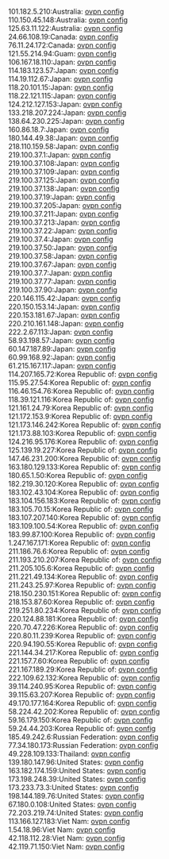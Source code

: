 101.182.5.210:Australia: [ovpn config](vpn/101_182_5_210.ovpn)  
110.150.45.148:Australia: [ovpn config](vpn/110_150_45_148.ovpn)  
125.63.11.122:Australia: [ovpn config](vpn/125_63_11_122.ovpn)  
24.66.108.19:Canada: [ovpn config](vpn/24_66_108_19.ovpn)  
76.11.24.172:Canada: [ovpn config](vpn/76_11_24_172.ovpn)  
121.55.214.94:Guam: [ovpn config](vpn/121_55_214_94.ovpn)  
106.167.18.110:Japan: [ovpn config](vpn/106_167_18_110.ovpn)  
114.183.123.57:Japan: [ovpn config](vpn/114_183_123_57.ovpn)  
114.19.112.67:Japan: [ovpn config](vpn/114_19_112_67.ovpn)  
118.20.101.15:Japan: [ovpn config](vpn/118_20_101_15.ovpn)  
118.22.121.115:Japan: [ovpn config](vpn/118_22_121_115.ovpn)  
124.212.127.153:Japan: [ovpn config](vpn/124_212_127_153.ovpn)  
133.218.207.224:Japan: [ovpn config](vpn/133_218_207_224.ovpn)  
138.64.230.225:Japan: [ovpn config](vpn/138_64_230_225.ovpn)  
160.86.18.7:Japan: [ovpn config](vpn/160_86_18_7.ovpn)  
180.144.49.38:Japan: [ovpn config](vpn/180_144_49_38.ovpn)  
218.110.159.58:Japan: [ovpn config](vpn/218_110_159_58.ovpn)  
219.100.37.1:Japan: [ovpn config](vpn/219_100_37_1.ovpn)  
219.100.37.108:Japan: [ovpn config](vpn/219_100_37_108.ovpn)  
219.100.37.109:Japan: [ovpn config](vpn/219_100_37_109.ovpn)  
219.100.37.125:Japan: [ovpn config](vpn/219_100_37_125.ovpn)  
219.100.37.138:Japan: [ovpn config](vpn/219_100_37_138.ovpn)  
219.100.37.19:Japan: [ovpn config](vpn/219_100_37_19.ovpn)  
219.100.37.205:Japan: [ovpn config](vpn/219_100_37_205.ovpn)  
219.100.37.211:Japan: [ovpn config](vpn/219_100_37_211.ovpn)  
219.100.37.213:Japan: [ovpn config](vpn/219_100_37_213.ovpn)  
219.100.37.22:Japan: [ovpn config](vpn/219_100_37_22.ovpn)  
219.100.37.4:Japan: [ovpn config](vpn/219_100_37_4.ovpn)  
219.100.37.50:Japan: [ovpn config](vpn/219_100_37_50.ovpn)  
219.100.37.58:Japan: [ovpn config](vpn/219_100_37_58.ovpn)  
219.100.37.67:Japan: [ovpn config](vpn/219_100_37_67.ovpn)  
219.100.37.7:Japan: [ovpn config](vpn/219_100_37_7.ovpn)  
219.100.37.77:Japan: [ovpn config](vpn/219_100_37_77.ovpn)  
219.100.37.90:Japan: [ovpn config](vpn/219_100_37_90.ovpn)  
220.146.115.42:Japan: [ovpn config](vpn/220_146_115_42.ovpn)  
220.150.153.14:Japan: [ovpn config](vpn/220_150_153_14.ovpn)  
220.153.181.67:Japan: [ovpn config](vpn/220_153_181_67.ovpn)  
220.210.161.148:Japan: [ovpn config](vpn/220_210_161_148.ovpn)  
222.2.67.113:Japan: [ovpn config](vpn/222_2_67_113.ovpn)  
58.93.198.57:Japan: [ovpn config](vpn/58_93_198_57.ovpn)  
60.147.187.89:Japan: [ovpn config](vpn/60_147_187_89.ovpn)  
60.99.168.92:Japan: [ovpn config](vpn/60_99_168_92.ovpn)  
61.215.167.117:Japan: [ovpn config](vpn/61_215_167_117.ovpn)  
114.207.165.72:Korea Republic of: [ovpn config](vpn/114_207_165_72.ovpn)  
115.95.27.54:Korea Republic of: [ovpn config](vpn/115_95_27_54.ovpn)  
116.46.154.76:Korea Republic of: [ovpn config](vpn/116_46_154_76.ovpn)  
118.39.121.116:Korea Republic of: [ovpn config](vpn/118_39_121_116.ovpn)  
121.161.24.79:Korea Republic of: [ovpn config](vpn/121_161_24_79.ovpn)  
121.172.153.9:Korea Republic of: [ovpn config](vpn/121_172_153_9.ovpn)  
121.173.146.242:Korea Republic of: [ovpn config](vpn/121_173_146_242.ovpn)  
121.173.88.103:Korea Republic of: [ovpn config](vpn/121_173_88_103.ovpn)  
124.216.95.176:Korea Republic of: [ovpn config](vpn/124_216_95_176.ovpn)  
125.139.19.227:Korea Republic of: [ovpn config](vpn/125_139_19_227.ovpn)  
147.46.231.200:Korea Republic of: [ovpn config](vpn/147_46_231_200.ovpn)  
163.180.129.133:Korea Republic of: [ovpn config](vpn/163_180_129_133.ovpn)  
180.65.1.50:Korea Republic of: [ovpn config](vpn/180_65_1_50.ovpn)  
182.219.30.120:Korea Republic of: [ovpn config](vpn/182_219_30_120.ovpn)  
183.102.43.104:Korea Republic of: [ovpn config](vpn/183_102_43_104.ovpn)  
183.104.156.183:Korea Republic of: [ovpn config](vpn/183_104_156_183.ovpn)  
183.105.70.15:Korea Republic of: [ovpn config](vpn/183_105_70_15.ovpn)  
183.107.207.140:Korea Republic of: [ovpn config](vpn/183_107_207_140.ovpn)  
183.109.100.54:Korea Republic of: [ovpn config](vpn/183_109_100_54.ovpn)  
183.99.87.100:Korea Republic of: [ovpn config](vpn/183_99_87_100.ovpn)  
1.247.167.171:Korea Republic of: [ovpn config](vpn/1_247_167_171.ovpn)  
211.186.76.6:Korea Republic of: [ovpn config](vpn/211_186_76_6.ovpn)  
211.193.210.207:Korea Republic of: [ovpn config](vpn/211_193_210_207.ovpn)  
211.205.105.6:Korea Republic of: [ovpn config](vpn/211_205_105_6.ovpn)  
211.221.49.134:Korea Republic of: [ovpn config](vpn/211_221_49_134.ovpn)  
211.243.25.97:Korea Republic of: [ovpn config](vpn/211_243_25_97.ovpn)  
218.150.230.151:Korea Republic of: [ovpn config](vpn/218_150_230_151.ovpn)  
218.153.87.60:Korea Republic of: [ovpn config](vpn/218_153_87_60.ovpn)  
219.251.80.234:Korea Republic of: [ovpn config](vpn/219_251_80_234.ovpn)  
220.124.88.181:Korea Republic of: [ovpn config](vpn/220_124_88_181.ovpn)  
220.70.47.226:Korea Republic of: [ovpn config](vpn/220_70_47_226.ovpn)  
220.80.11.239:Korea Republic of: [ovpn config](vpn/220_80_11_239.ovpn)  
220.94.190.55:Korea Republic of: [ovpn config](vpn/220_94_190_55.ovpn)  
221.144.34.217:Korea Republic of: [ovpn config](vpn/221_144_34_217.ovpn)  
221.157.7.60:Korea Republic of: [ovpn config](vpn/221_157_7_60.ovpn)  
221.167.189.29:Korea Republic of: [ovpn config](vpn/221_167_189_29.ovpn)  
222.109.62.132:Korea Republic of: [ovpn config](vpn/222_109_62_132.ovpn)  
39.114.240.95:Korea Republic of: [ovpn config](vpn/39_114_240_95.ovpn)  
39.115.63.207:Korea Republic of: [ovpn config](vpn/39_115_63_207.ovpn)  
49.170.177.164:Korea Republic of: [ovpn config](vpn/49_170_177_164.ovpn)  
58.224.42.202:Korea Republic of: [ovpn config](vpn/58_224_42_202.ovpn)  
59.16.179.150:Korea Republic of: [ovpn config](vpn/59_16_179_150.ovpn)  
59.24.44.203:Korea Republic of: [ovpn config](vpn/59_24_44_203.ovpn)  
185.49.242.6:Russian Federation: [ovpn config](vpn/185_49_242_6.ovpn)  
77.34.180.173:Russian Federation: [ovpn config](vpn/77_34_180_173.ovpn)  
49.228.109.133:Thailand: [ovpn config](vpn/49_228_109_133.ovpn)  
139.180.147.96:United States: [ovpn config](vpn/139_180_147_96.ovpn)  
163.182.174.159:United States: [ovpn config](vpn/163_182_174_159.ovpn)  
173.198.248.39:United States: [ovpn config](vpn/173_198_248_39.ovpn)  
173.233.73.3:United States: [ovpn config](vpn/173_233_73_3.ovpn)  
198.144.189.76:United States: [ovpn config](vpn/198_144_189_76.ovpn)  
67.180.0.108:United States: [ovpn config](vpn/67_180_0_108.ovpn)  
72.203.219.74:United States: [ovpn config](vpn/72_203_219_74.ovpn)  
113.166.127.183:Viet Nam: [ovpn config](vpn/113_166_127_183.ovpn)  
1.54.18.96:Viet Nam: [ovpn config](vpn/1_54_18_96.ovpn)  
42.118.112.28:Viet Nam: [ovpn config](vpn/42_118_112_28.ovpn)  
42.119.71.150:Viet Nam: [ovpn config](vpn/42_119_71_150.ovpn)  
